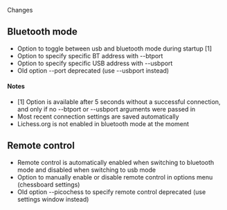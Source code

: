 Changes
## Bluetooth mode
* Option to toggle between usb and bluetooth mode during startup [1]
* Option to specify specific BT address with --btport
* Option to specify specific USB address with --usbport
* Old option --port deprecated (use --usbport instead)
#### Notes
* [1] Option is available after 5 seconds without a successful connection, and only if no --btport or --usbport arguments were passed in
* Most recent connection settings are saved automatically
* Lichess.org is not enabled in bluetooth mode at the moment

## Remote control
* Remote control is automatically enabled when switching to bluetooth mode and disabled when switching to usb mode
* Option to manually enable or disable remote control in options menu (chessboard settings)
* Old option --picochess to specify remote control deprecated (use settings window instead)

